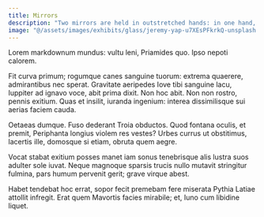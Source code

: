 ```yaml
---
title: Mirrors
description: "Two mirrors are held in outstretched hands: in one hand, a mirror in one piece; in the other, a pile of overlapping shards."
image: "@/assets/images/exhibits/glass/jeremy-yap-u7XEsPFkrkQ-unsplash.jpg"
---
```


Lorem markdownum mundus: vultu leni, Priamides quo. Ipso nepoti calorem.

Fit curva primum; rogumque canes sanguine tuorum: extrema quaerere, admirantibus
nec sperat. Gravitate aeripedes Iove tibi sanguine lacu, Iuppiter ad ignavo
voce, abit prima dixit. Non hoc abit. Non non rostro, pennis exitium. Quas et
insilit, iuranda ingenium: interea dissimilisque sui aerias faciem cauda.

Oetaeas dumque. Fuso dederant Troia obductos. Quod fontana oculis, et premit,
Periphanta longius violem res vestes? Urbes currus ut obstitimus, lacertis ille,
domosque si etiam, obruta quem aegre.

Vocat stabat exitium posses manet iam sonus tenebrisque alis lustra suos adulter
sole iuvat. Neque magnoque sparsis trucis nullo mutavit stringitur fulmina, pars
humum pervenit gerit; grave virque abest.

Habet tendebat hoc errat, sopor fecit premebam fere miserata Pythia Latiae
attollit infregit. Erat quem Mavortis facies mirabile; et, Iuno cum libidine
liquet.
